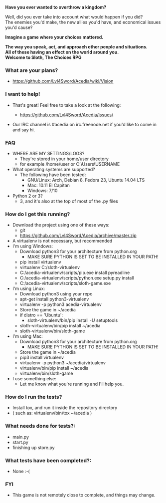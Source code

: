 **Have you ever wanted to overthrow a kingdom?**    
  
Well, did you ever take into account what would happen if you did?  
The enemies you'd make, the new allies you'd have, and economical issues you'd cause?
  
**Imagine a game where your choices mattered.**  

**The way you speak, act, and approach other people and situations.**  
**All of these having an effect on the world around you.**  
**Welcome to Sloth, The Choices RPG**  


### What are your plans?
- https://github.com/Lvl4Sword/Acedia/wiki/Vision
  
### I want to help!
- That's great! Feel free to take a look at the following:  
    - https://github.com/Lvl4Sword/Acedia/issues/ 

- Our IRC channel is #acedia on irc.freenode.net if you'd like to come in and say hi.
  
### FAQ  
- WHERE ARE MY SETTINGS/LOGS?
    - They're stored in your home/user directory
    - for example /home/user or C:\Users\USERNAME  
- What operating systems are supported?  
    - The following have been tested:  
        - GNU/Linux: Arch, Debian 8, Fedora 23, Ubuntu 14.04 LTS  
        - Mac: 10.11 El Capitan  
        - Windows: 7/10  
- Python 2 or 3?  
    - 3, and it's also at the top of most of the .py files  
  
### How do I get this running?  
- Download the project using one of these ways:  
    - git  
    - https://github.com/Lvl4Sword/Acedia/archive/master.zip
- A virtualenv is not necessary, but recommended  
- I'm using Windows:  
    - Download python3 for your architecture from python.org  
        - MAKE SURE PYTHON IS SET TO BE INSTALLED IN YOUR PATH!  
    - pip install virtualenv  
    - virtualenv C:/sloth-virtualenv  
    - C:/acedia-virtualenv/scripts/pip.exe install pyreadline  
    - C:/acedia-virtualenv/scripts/python.exe setup.py install  
    - C:/acedia-virtualenv/scripts/sloth-game.exe  
- I'm using Linux:  
    - Download python3 using your repo  
    - apt-get install python3-virtualenv  
    - virtualenv -p python3 acedia-virtualenv  
    - Store the game in ~/acedia  
    - if distro == 'Ubuntu':    
        - sloth-virtualenv/bin/pip install -U setuptools  
    - sloth-virtualenv/bin/pip install ~/acedia  
    - sloth-virtualenv/bin/sloth-game  
- I'm using Mac:  
    - Download python3 for your architecture from python.org  
        - MAKE SURE PYTHON IS SET TO BE INSTALLED IN YOUR PATH!  
    - Store the game in ~/acedia  
    - pip3 install virtualenv  
    - virtualenv -p python3 ~/acedia/virtualenv  
    - virtualenv/bin/pip install ~/acedia  
    - virtualenv/bin/sloth-game  
- I use something else:  
    - Let me know what you're running and I'll help you.   
  
### How do I run the tests?  
- Install tox, and run it inside the repository directory
- ( such as: virtualenv/bin/tox ~/acedia )

### What needs done for tests?:  
- main.py  
- start.py  
- finishing up store.py  

### What tests have been completed?:  
- None :-(

### FYI  
- This game is not remotely close to complete, and things may change.  
